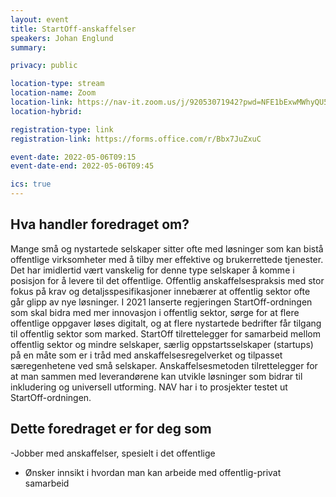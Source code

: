 ```yaml
---
layout: event
title: StartOff-anskaffelser
speakers: Johan Englund
summary:

privacy: public

location-type: stream
location-name: Zoom
location-link: https://nav-it.zoom.us/j/92053071942?pwd=NFE1bExwMWhyQU5kS1RhcEhCQUtidz09
location-hybrid: 

registration-type: link
registration-link: https://forms.office.com/r/Bbx7JuZxuC

event-date: 2022-05-06T09:15
event-date-end: 2022-05-06T09:45

ics: true
---
```

## Hva handler foredraget om?
Mange små og nystartede selskaper sitter ofte med løsninger som kan bistå offentlige virksomheter med å tilby mer effektive og brukerrettede tjenester. Det har imidlertid vært vanskelig for denne type selskaper å komme i posisjon for å levere til det offentlige.
Offentlig anskaffelsespraksis med stor fokus på krav og detaljsspesifikasjoner innebærer at offentlig sektor ofte går glipp av nye løsninger. I 2021 lanserte regjeringen StartOff-ordningen som skal bidra med mer innovasjon i offentlig sektor, sørge for at flere offentlige oppgaver løses digitalt, og at flere nystartede bedrifter får tilgang til offentlig sektor som marked. StartOff tilrettelegger for samarbeid mellom offentlig sektor og mindre selskaper, særlig oppstartsselskaper (startups) på en måte som er i tråd med anskaffelsesregelverket og tilpasset særegenhetene ved små selskaper. Anskaffelsesmetoden tilrettelegger for at man sammen med leverandørene kan utvikle løsninger som bidrar til inkludering og universell utforming. NAV har i to prosjekter testet ut StartOff-ordningen.

## Dette foredraget er for deg som
-Jobber med anskaffelser, spesielt i det offentlige
- Ønsker innsikt i hvordan man kan arbeide med offentlig-privat samarbeid
